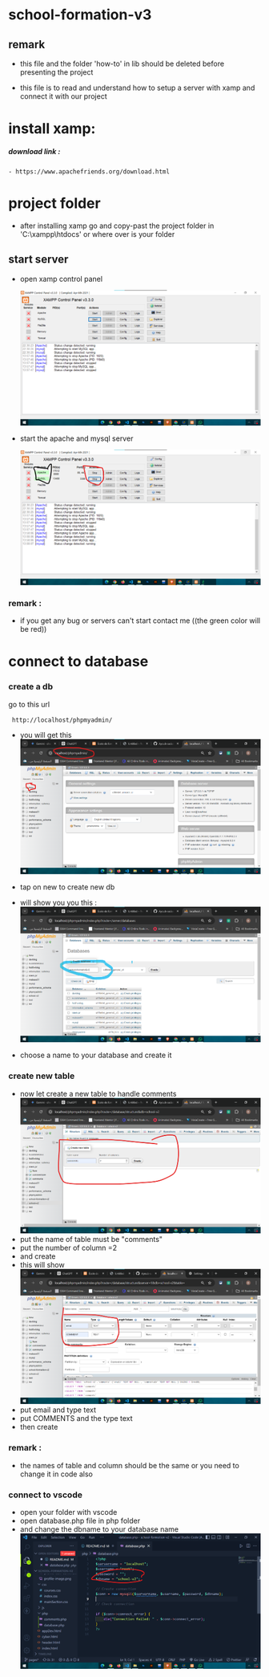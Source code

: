 # school-formation-v3

## remark

- this file and the folder 'how-to' in lib should be deleted before presenting the project

- this file is to read and understand how to setup a server with xamp and connect it with our project

# install xamp:

##### download link :

    - https://www.apachefriends.org/download.html

# project folder

- after installing xamp go and copy-past the project folder in 'C:\xampp\htdocs' or where over is your folder

## start server

- open xamp control panel

  ![alt text](./lib/how-to/xamp-panel.png)

- start the apache and mysql server

  ![alt text](./lib/how-to/xamp-start.png)

### remark :

- if you get any bug or servers can't start contact me ((the green color will be red))

# connect to database

### create a db

go to this url

     http://localhost/phpmyadmin/

- you will get this
  ![alt text](./lib/how-to/1fr.png)

- tap on new to create new db

- will show you you this :
  ![alt text](./lib/how-to/2sec.png)

- choose a name to your database
  and create it

### create new table

- now let create a new table to handle comments
  ![alt text](./lib/how-to/3.png)
- put the name of table must be "comments"
- put the number of column =2
- and create
- this will show
  ![alt text](./lib/how-to/4.png)
- put email and type text
- put COMMENTS and the type text
- then create

### remark :

- the names of table and column should be the same or you need to change it in code also

### connect to vscode

- open your folder with vscode
- open database.php file in php folder
- and change the dbname to your database name
  ![alt text](./lib/how-to/db%26.png)

